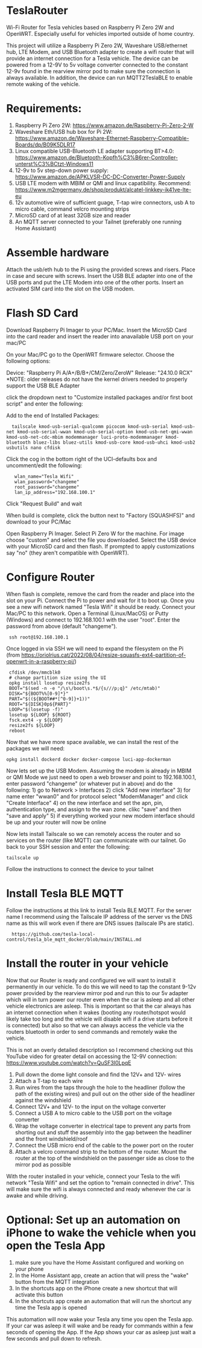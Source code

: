 # TeslaRouter
Wi-Fi Router for Tesla vehicles based on Raspberry Pi Zero 2W and OpenWRT. Especially useful for vehicles imported outside of home country.

This project will utilize a Raspberry Pi Zero 2W, Waveshare USB/ethernet hub, LTE Modem, and USB Bluetooth adapter to create a wifi router that will provide an internet connection for a Tesla vehicle. The device can be powered from a 12-9V to 5v voltage converter connected to the constant 12-9v found in the rearview mirror pod to make sure the connection is always available. In addition, the device can run MQTT2TeslaBLE to enable remote waking of the vehicle.

# Requirements:
1) Raspberry Pi Zero 2W: https://www.amazon.de/Raspberry-Pi-Zero-2-W
2) Waveshare Eth/USB hub box for Pi 2W: https://www.amazon.de/Waveshare-Ethernet-Raspberry-Compatible-Boards/dp/B09K5DLR17
3) Linux compatible USB-Bluetooth LE adapter supporting BT>4.0: https://www.amazon.de/Bluetooth-Kopfh%C3%B6rer-Controller-unterst%C3%BCtzt-Windows11
4) 12-9v to 5v step-down power supply: https://www.amazon.de/APKLVSR-DC-DC-Converter-Power-Supply
5) USB LTE modem with MBIM or QMI and linux capatibility. Recommend: https://www.m2mgermany.de/shop/produkt/alcatel-linkkey-ik41ve-lte-eu
6) 12v automotive wire of sufficient guage, T-tap wire connectors, usb A to micro cable, command velcro mounting strips
7) MicroSD card of at least 32GB size and reader
8) An MQTT server connected to your Tailnet (preferably one running Home Assistant)

# Assemble hardware

Attach the usb/eth hub to the Pi using the provided screws and risers. Place in case and secure with screws. Insert the USB BLE adapter into one of the USB ports and put the LTE Modem into one of the other ports. Insert an activated SIM card into the slot on the USB modem.

# Flash SD Card

Download Raspberry Pi Imager to your PC/Mac. Insert the MicroSD Card into the card reader and insert the reader into anavailable USB port on your mac/PC

On your Mac/PC go to the OpenWRT firmware selector. Choose the following options:

Device: "Raspberry Pi A/A+/B/B+/CM/Zero/ZeroW"
Release: "24.10.0 RCX"      
*NOTE: older releases do not have the kernel drivers needed to properly support the USB BLE Adapter

click the dropdown next to "Customize installed packages and/or first boot script" and enter the following:

Add to the end of Installed Packages: 

      tailscale kmod-usb-serial-qualcomm picocom kmod-usb-serial kmod-usb-net kmod-usb-serial-wwan kmod-usb-serial-option kmod-usb-net-qmi-wwan kmod-usb-net-cdc-mbim modemmanager luci-proto-modemmanager kmod-bluetooth bluez-libs bluez-utils kmod-usb-core kmod-usb-uhci kmod-usb2 usbutils nano cfdisk

Click the cog in the bottom right of the UCI-defaults box and uncomment/edit the following:
       
       wlan_name="Tesla Wifi"
       wlan_password="changeme"
       root_password="changeme"
       lan_ip_address="192.168.100.1"

 Click "Request Build" and wait

 When build is complete, click the button next to "Factory (SQUASHFS)" and download to your PC/Mac

 Open Raspberry Pi Imager. Select Pi Zero W for the machine. For image choose "custom" and select the file you downloaded. Select the USB device with your MicroSD card and then flash. If prompted to apply customizations say "no" (they aren't compatible with OpenWRT).

# Configure Router

 When flash is complete, remove the card from the reader and place into the slot on your Pi. Connect the Pi to power and wait for it to boot up. Once you see a new wifi network named "Tesla Wifi" it should be ready. Connect your Mac/PC to this network. Open a Terminal (Linux/MacOS) or Putty (Windows) and connect to 192.168.100.1 with the user "root". Enter the password from above (default "changeme").

     ssh root@192.168.100.1

Once logged in via SSH we will need to expand the filesystem on the Pi (from https://oriolrius.cat/2022/08/04/resize-squasfs-ext4-partition-of-openwrt-in-a-raspberry-pi/)
   
     cfdisk /dev/mmcblk0
     # change partition size using the UI
     opkg install losetup resize2fs
     BOOT="$(sed -n -e "/\s\/boot\s.*$/{s///p;q}" /etc/mtab)"
     DISK="${BOOT%%[0-9]*}"
     PART="$((${BOOT##*[^0-9]}+1))"
     ROOT="${DISK}0p${PART}"
     LOOP="$(losetup -f)"
     losetup ${LOOP} ${ROOT}
     fsck.ext4 -y ${LOOP}
     resize2fs ${LOOP}
     reboot

Now that we have more space available, we can install the rest of the packages we will need:

    opkg install dockerd docker docker-compose luci-app-dockerman

Now lets set up the USB Modem. Assuming the modem is already in MBIM or QMI Mode we just need to open a web browser and point to 192.168.100.1, enter password "changeme" (or whatever put in above) and do the following:
      1) go to Network > Interfaces
      2) click "Add new interface"
      3) for name enter "wwan0" and for protocol select "ModemManager" and click "Create Interface"
      4) on the new interface and set the apn, pin, authentication type, and assign to the wan zone. clikc "save" and then "save and apply"
      5) if everything worked your new modem interface should be up and your router will now be online

Now lets install Tailscale so we can remotely access the router and so services on the router (like MQTT) can communicate with our tailnet. Go back to your SSH session and enter the following:

    tailscale up
    
Follow the instructions to connect the device to your tailnet

# Install Tesla BLE MQTT

Follow the instructions at this link to install Tesla BLE MQTT. For the server name I recommend using the Tailscale IP address of the server vs the DNS name as this will work even if there are DNS issues (tailscale IPs are static). 

      https://github.com/tesla-local-control/tesla_ble_mqtt_docker/blob/main/INSTALL.md

# Install the router in your vehicle

Now that our Router is ready and configured we will want to install it permanently in our vehicle. To do this we will need to tap the constant 9-12v power provided by the rearview mirror pod and run this to our 5v adapter which will in turn power our router even when the car is asleep and all other vehicle electronics are asleep. This is important so that the car always has an internet connection when it wakes (booting any router/hotspot would likely take too long and the vehicle will disable wifi if a drive starts before it is connected) but also so that we can always access the vehicle via the routers bluetooth in order to send commands and remotely wake the vehicle.

This is not an overly detailed description so I recommend checking out this YouTube video for greater detail on accessing the 12-9V connection: https://www.youtube.com/watch?v=QuSF3I0LpqE

1) Pull down the dome light console and find the 12V+ and 12V- wires
2) Attach a T-tap to each wire
3) Run wires from the taps through the hole to the headliner (follow the path of the existing wires) and pull out on the other side of the headliner against the windshield
4) Connect 12V+ and 12V- to the input on the voltage converter
5) Connect a USB A to micro cable to the USB port on the voltage converter
6) Wrap the voltage converter in electrical tape to prevent any parts from shorting out and stuff the assembly into the gap between the headliner and the front windshield/roof
7) Connect the USB micro end of the cable to the power port on the router
8) Attach a velcro command strip to the bottom of the router. Mount the router at the top of the windshield on the passenger side as close to the mirror pod as possible

With the router installed in your vehicle, connect your Tesla to the wifi network "Tesla Wifi" and set the option to "remain connected in drive". This will make sure the wifi is always connected and ready whenever the car is awake and while driving.

# Optional: Set up an automation on iPhone to wake the vehicle when you open the Tesla App

1)  make sure you have the Home Assistant configured and working on your phone
2)  In the Home Assistant app, create an action that will press the "wake" button from the MQTT integration
3)  In the shortcuts app on the iPhone create a new shortcut that will activate this button
4)  In the shortcuts app create an automation that will run the shortcut any time the Tesla app is opened

This automation will now wake your Tesla any time you open the Tesla app. If your car was asleep it will wake and be ready for commands within a few seconds of opening the App. If the App shows your car as asleep just wait a few seconds and pull down to refresh.




